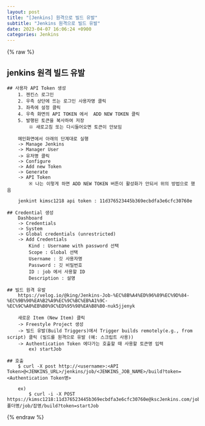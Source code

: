 ```yaml
---  
layout: post  
title: "[Jenkins] 원격으로 빌드 유발"  
subtitle: "Jenkins 원격으로 빌드 유발"  
date: 2023-04-07 16:06:24 +0900  
categories: Jenkins  
---  
```

{% raw %}  
## jenkins 원격 빌드 유발  
  
	## 사용자 API Token 생성  
		1. 젠킨스 로그인  
		2. 우측 상단에 뜨는 로그인 사용자명 클릭  
		3. 좌측에 설정 클릭  
		4. 우측 화면의 API TOKEN 에서  ADD NEW TOKEN 클릭  
		5. 발행된 토큰을 복사하여 저장  
			※ 새로고침 또는 다시들어오면 토큰이 안보임  
  
		메인화면에서 아래의 단계대로 실행  
		-> Manage Jenkins  
		-> Manager User  
		-> 유저명 클릭  
		-> Configure  
		-> Add new Token  
		-> Generate  
		-> API Token  
			※ 나는 이렇게 하면 ADD NEW TOKEN 버튼이 활성화가 안되서 위의 방법으로 했음  
  
		jenkint kimsc1218 api token : 11d376523445b369ecbdfa3e6cfc30760e  
  
	## Credential 생성  
		Dashboard  
		-> Credentials  
		-> System  
		-> Global credentials (unrestricted)  
		-> Add Credentials  
			Kind : Username with password 선택  
			Scope : Global 선택  
			Username : 깃 사용자명  
			Password : 깃 비밀번호  
			ID : job 에서 사용할 ID  
			Description : 설명  
  
	## 빌드 원격 유발  
		https://velog.io/@king/Jenkins-Job-%EC%8B%A4%ED%96%89%EC%9D%84-%EC%9B%90%EA%B2%A9%EC%9C%BC%EB%A1%9C-%EC%9C%A0%EB%B0%9C%ED%95%98%EA%B8%B0-nuk5jjenyk  
  
		새로운 Item (New Item) 클릭  
		-> Freestyle Project 생성  
		-> 빌드 유발(Build Triggers)에서 Trigger builds remotely(e.g., from script) 클릭 (빌드를 원격으로 유발 (예: 스크립트 사용))  
		-> Authentication Token 에다가는 호출할 때 사용할 토큰명 입력  
			ex) startJob  
  
	## 호출  
		$ curl -X post http://<username>:<API Token>@<JENKINS_URL>/jenkins/job/<JENKINS_JOB_NAME>/build?token=<Authentication Token명>  
  
		ex)  
			$ curl -i -X POST https://kimsc1218:11d376523445b369ecbdfa3e6cfc30760e@kscJenkins.com/job/폴더명/job/잡명/build?token=startJob  
  
{% endraw %}